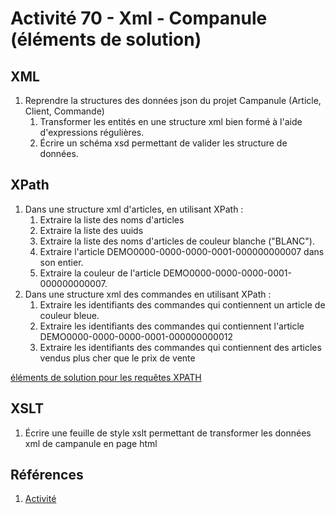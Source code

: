 # Activité 70 - Xml - Companule (éléments de solution)

## XML

1. Reprendre la structures des données json du projet Campanule (Article, Client, Commande)
    1. Transformer les entités en une structure xml bien formé à l'aide d'expressions régulières. 
    1. Écrire un schéma xsd permettant de valider les structure de données.

## XPath

1. Dans une structure xml d'articles, en utilisant XPath :
    1. Extraire la liste des noms d'articles
    1. Extraire la liste des uuids
    1. Extraire la liste des noms d'articles de couleur blanche ("BLANC").
    1. Extraire l'article  DEMO0000-0000-0000-0001-000000000007 dans son entier.
    1. Extraire la couleur de l'article DEMO0000-0000-0000-0001-000000000007.
1. Dans une structure xml des commandes en utilisant XPath :
    1. Extraire les identifiants des commandes qui contiennent un article de couleur bleue.
    1. Extraire les identifiants des commandes qui contiennent l'article DEMO0000-0000-0000-0001-000000000012
    1. Extraire les identifiants des commandes qui contiennent des articles vendus plus cher que le prix de vente

[éléments de solution pour les requêtes XPATH](xpath.md)

## XSLT

1. Écrire une feuille de style xslt permettant de transformer les données xml de campanule en page html

## Références

1. [Activité][1]

[1]:https://mylos.cifom.ch/cours/int-prog2-apw/activites/apw-activite-70-xml/

